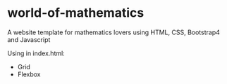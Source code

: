 # world-of-mathematics
A website template for mathematics lovers using HTML, CSS, Bootstrap4 and Javascript

Using in index.html:
- Grid
- Flexbox
